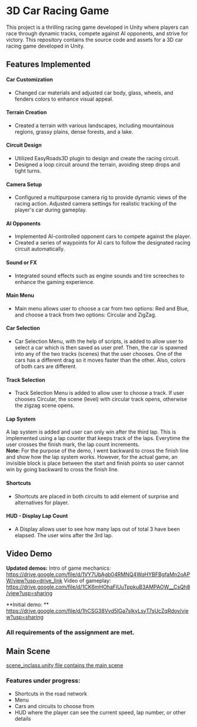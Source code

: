 # 3D Car Racing Game 

This project is a thrilling racing game developed in Unity where players can race through dynamic tracks, compete against AI opponents, and strive for victory. This repository contains the source code and assets for a 3D car racing game developed in Unity.

## Features Implemented
#### Car Customization
- Changed car materials and adjusted car body, glass, wheels, and fenders colors to enhance visual appeal.

#### Terrain Creation
- Created a terrain with various landscapes, including mountainous regions, grassy plains, dense forests, and a lake.

#### Circuit Design
- Utilized EasyRoads3D plugin to design and create the racing circuit.
- Designed a loop circuit around the terrain, avoiding steep drops and tight turns.

#### Camera Setup
- Configured a multipurpose camera rig to provide dynamic views of the racing action. Adjusted camera settings for realistic tracking of the player's car during gameplay.

#### AI Opponents
- Implemented AI-controlled opponent cars to compete against the player.
- Created a series of waypoints for AI cars to follow the designated racing circuit automatically.

#### Sound or FX
- Integrated sound effects such as engine sounds and tire screeches to enhance the gaming experience.

#### Main Menu
- Main menu allows user to choose a car from two options: Red and Blue, and choose a track from two options: Circular and ZigZag.

#### Car Selection 
- Car Selection Menu, with the help of scripts, is added to allow user to select a car which is then saved as user pref. Then, the car is spawned into any of the two tracks (scenes) that the user chooses. One of the cars has a different drag so it moves faster than the other. Also, colors of both cars are different.

#### Track Selection
- Track Selection Menu is added to allow user to choose a track. If user chooses Circular, the scene (level) with circular track opens, otherwise the zigzag scene opens.

#### Lap System
A lap system is added and user can only win after the third lap. This is implemented using a lap counter that keeps track of the laps. Everytime the user crosses the finish mark, the lap count increments.  
**Note:** For the purpose of the demo, I went backward to cross the finish line and show how the lap system works. However, for the actual game, an invisible block is place between the start and finish points so user cannot win by going backward to cross the finish line. 

#### Shortcuts
- Shortcuts are placed in both circuits to add element of surprise and alternatives for player.

#### HUD - Display Lap Count
- A Display allows user to see how many laps out of total 3 have been elapsed. The user wins after the 3rd lap.
## Video Demo
**Updated demos:**
Intro of game mechanics: https://drive.google.com/file/d/1VY7UbAgb04RMNQ4WqHYBFBgfaMn2oAPW/view?usp=drive_link 
Video of gameplay: https://drive.google.com/file/d/1CK6mHOhaFlUuTppkuB3AMPAOW__CsQh8/view?usp=sharing

**Initial demo: **
https://drive.google.com/file/d/1hCSG38Vvd5IGa7sIkvLsyT7sUcZqRdov/view?usp=sharing 

### All requirements of the assignment are met.

## Main Scene
[scene_inclass.unity file contains the main scene](Assets/scene_inclass.unity)

### Features under progress:
- Shortcuts in the road network
- Menu
- Cars and circuits to choose from
- HUD where the player can see the current speed, lap number, or other details
